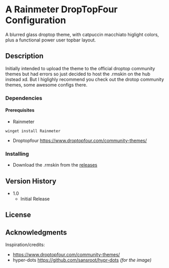 # A Rainmeter DropTopFour Configuration

A blurred glass droptop theme, with catpuccin macchiato higlight colors, plus a functional power user topbar layout.

## Description

Initially intended to upload the theme to the official droptop community themes but had errors so just decided to host the .rmskin on the hub instead xd.
But I higlighly recommend you check out the drotop community themes, some awesome configs there.

### Dependencies

#### Prerequisites

* Rainmeter
```
winget install Rainmeter
```
* Droptopfour
https://www.droptopfour.com/community-themes/

### Installing

* Download the .rmskin from the [releases](https://github.com/YareyareSenpai/Kamquat_420_Glass_Droptop_Theme/tags)

## Version History

* 1.0
    * Initial Release

## License

## Acknowledgments

Inspiration/credits:
* https://www.droptopfour.com/community-themes/
* hyper-dots https://github.com/sansroot/hypr-dots _(for the image)_
